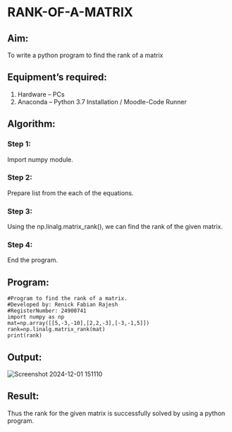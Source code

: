 # RANK-OF-A-MATRIX
## Aim:
To write a python program to find the rank of a matrix
## Equipment’s required:
1. 	Hardware – PCs
2. 	Anaconda – Python 3.7 Installation / Moodle-Code Runner
## Algorithm:
### Step 1: 
Import numpy module. 
### Step 2: 
Prepare list from the each of the equations.
### Step 3: 
Using the np.linalg.matrix_rank(), we can find the rank of the given matrix.
### Step 4:
End the program. 
## Program:
```
#Program to find the rank of a matrix.
#Developed by: Renick Fabian Rajesh
#RegisterNumber: 24900741
import numpy as np
mat=np.array([[5,-3,-10],[2,2,-3],[-3,-1,5]])
rank=np.linalg.matrix_rank(mat)
print(rank)
```

## Output:
![Screenshot 2024-12-01 151110](https://github.com/user-attachments/assets/ffd2a2c8-faf4-4151-ab7d-646f740fdb54)

## Result:
Thus the rank for the given matrix is successfully solved by  using a python program.

